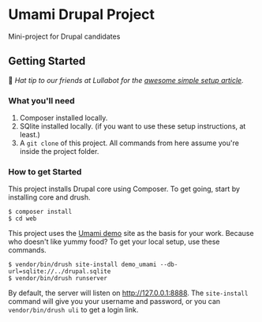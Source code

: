 # Umami Drupal Project
Mini-project for Drupal candidates

## Getting Started
:tophat: _Hat tip to our friends at Lullabot for the [awesome simple setup article](https://www.lullabot.com/articles/the-simplest-path-to-a-drupal-local-environment)._

### What you'll need
1. Composer installed locally.
2. SQlite installed locally. (if you want to use these setup instructions, at least.)
3. A `git clone` of this project. All commands from here assume you're inside the project folder.

### How to get Started
This project installs Drupal core using Composer. To get going, start by installing core and drush.
```
$ composer install
$ cd web
```

This project uses the [Umami demo](https://www.drupal.org/docs/umami-drupal-demonstration-installation-profile) site as the basis for your work. Because who doesn't like yummy food? To get your local setup, use these commands.

```
$ vendor/bin/drush site-install demo_umami --db-url=sqlite://../drupal.sqlite
$ vendor/bin/drush runserver
```
By default, the server will listen on http://127.0.0.1:8888. The `site-install` command will give you your username and password, or you can `vendor/bin/drush uli` to get a login link.
